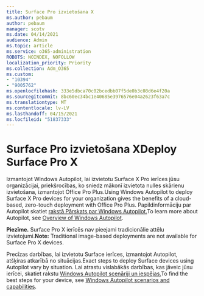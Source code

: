 ```yaml
---
title: Surface Pro izvietošana X
ms.author: pebaum
author: pebaum
manager: scotv
ms.date: 04/14/2021
audience: Admin
ms.topic: article
ms.service: o365-administration
ROBOTS: NOINDEX, NOFOLLOW
localization_priority: Priority
ms.collection: Adm_O365
ms.custom:
- "10394"
- "9005762"
ms.openlocfilehash: 333e5dbca70c02bcedbb07f5de0b3c08d6e4f20a
ms.sourcegitcommit: 8bc60ec34bc1e40685e3976576e04a2623f63a7c
ms.translationtype: MT
ms.contentlocale: lv-LV
ms.lasthandoff: 04/15/2021
ms.locfileid: "51837333"
---
```

# <a name="deploy-surface-pro-x"></a><span data-ttu-id="ea1c8-102">Surface Pro izvietošana X</span><span class="sxs-lookup"><span data-stu-id="ea1c8-102">Deploy Surface Pro X</span></span>

<span data-ttu-id="ea1c8-103">Izmantojot Windows Autopilot, lai izvietotu Surface X Pro ierīces jūsu organizācijai, priekšrocības, ko sniedz mākonī izvietota nulles skārienu izvietošana, izmantojot Office Pro Plus.</span><span class="sxs-lookup"><span data-stu-id="ea1c8-103">Using Windows Autopilot to deploy Surface X Pro devices for your organization gives the benefits of a cloud-based, zero-touch deployment with Office Pro Plus.</span></span> <span data-ttu-id="ea1c8-104">Papildinformāciju par Autopilot skatiet [rakstā Pārskats par Windows Autopilot.](https://docs.microsoft.com/mem/autopilot/windows-autopilot)</span><span class="sxs-lookup"><span data-stu-id="ea1c8-104">To learn more about Autopilot, see [Overview of Windows Autopilot](https://docs.microsoft.com/mem/autopilot/windows-autopilot).</span></span>

<span data-ttu-id="ea1c8-105">**Piezīme.** Surface Pro X ierīcēs nav pieejami tradicionālie attēlu izvietojumi.</span><span class="sxs-lookup"><span data-stu-id="ea1c8-105">**Note:** Traditional image-based deployments are not available for Surface Pro X devices.</span></span>

<span data-ttu-id="ea1c8-106">Precīzas darbības, lai izvietotu Surface ierīces, izmantojot Autopilot, atšķiras atkarībā no situācijas.</span><span class="sxs-lookup"><span data-stu-id="ea1c8-106">Exact steps to deploy Surface devices using Autopilot vary by situation.</span></span> <span data-ttu-id="ea1c8-107">Lai atrastu vislabākās darbības, kas jāveic jūsu ierīcei, skatiet rakstu [Windows Autopilot scenāriji un iespējas.](https://docs.microsoft.com/mem/autopilot/windows-autopilot-scenarios)</span><span class="sxs-lookup"><span data-stu-id="ea1c8-107">To find the best steps for your device, see [Windows Autopilot scenarios and capabilities](https://docs.microsoft.com/mem/autopilot/windows-autopilot-scenarios).</span></span>

